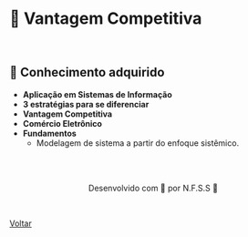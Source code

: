 <h1>🎫 Vantagem Competitiva</h1>

<br>

<h2> 🧠 Conhecimento adquirido </h2>

- **Aplicação em Sistemas de Informação**
- **3 estratégias para se diferenciar**
- **Vantagem Competitiva**
- **Comércio Eletrônico**
- **Fundamentos**
  - Modelagem de sistema a partir do enfoque sistêmico.

<br><br>

<p align="center"> Desenvolvido com 💜 por N.F.S.S 👋 <p>


<br>

<a href="./README.md">Voltar</a>